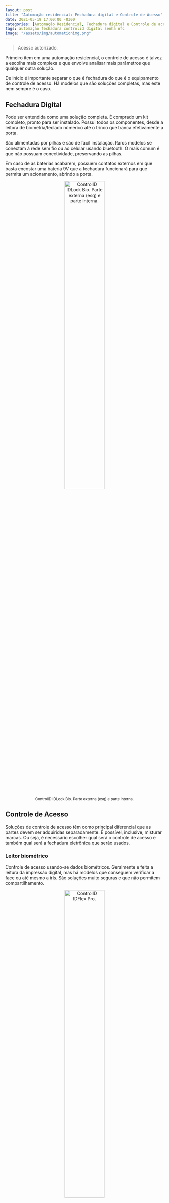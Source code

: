 ```yaml
---
layout: post
title: "Automação residencial: Fechadura digital e Controle de Acesso"
date: 2021-05-19 17:00:00 -0300
categories: [Automação Residencial, Fechadura digital e Controle de acesso]
tags: automação fechadura controlid digital senha nfc
image: "/assets/img/automationimg.png"
---
```


> Acesso autorizado.

Primeiro ítem em uma automação residencial, o controle de acesso é talvez a escolha mais complexa e que envolve analisar mais parâmetros que qualquer outra solução.

De início é importante separar o que é fechadura do que é o equipamento de controle de acesso. Há modelos que são soluções completas, mas este nem sempre é o caso.

## Fechadura Digital

Pode ser entendida como uma solução completa. É comprado um kit completo, pronto para ser instalado. Possui todos os componentes, desde a leitora de biometria/teclado númerico até o trinco que tranca efetivamente a porta.

São alimentadas por pilhas e são de fácil instalação. Raros modelos se conectam à rede sem fio ou ao celular usando bluetooth. O mais comum é que não possuam conectividade, preservando as pilhas.

Em caso de as baterias acabarem, possuem contatos externos em que basta encostar uma bateria 9V que a fechadura funcionará para que permita um acionamento, abrindo a porta.

<center>
<img src="/assets/img/controlid_idlockbio.png" alt="ControlID IDLock Bio. Parte externa (esq) e parte interna." style="width:50%"> 
<br><small>ControlID IDLock Bio. Parte externa (esq) e parte interna.</small>
</center>

## Controle de Acesso

Soluções de controle de acesso têm como principal diferencial que as partes devem ser adquiridas separadamente. É possível, inclusive, misturar marcas. Ou seja, é necessário escolher qual será o controle de acesso e também qual será a fechadura eletrônica que serão usados.

### Leitor biométrico

Controle de acesso usando-se dados biométricos. Geralmente é feita a leitura da impressão digital, mas há modelos que conseguem verificar a face ou até mesmo a irís. São soluções muito seguras e que não permitem compartilhamento.

<center>
<img src="/assets/img/controlid_idflexpro.png" alt="ControlID IDFlex Pro." style="width:50%"> 
<br><small>ControlID IDFlex Pro.</small>
</center>

### Senha

O modelo mais comum. A pessoa digita uma senha em um teclado e a porta será destravada.

<center>
<img src="/assets/img/intelbras_fr210.png" alt="Intelbras FR210." style="width:20%"> 
<br><small>Intelbras FR210.</small>
</center>

### Tag NFC

Etiquetas de aproximação. Podem ser em formato de cartão, chaveiro, coleira, etiqueta etc. Basta aproximar da leitora e o acesso será permitido. 

<center>
<img src="/assets/img/nfc_reader.png" alt="Leitor de cartão por aproximação." style="width:50%"> 
<br><small>Leitor de cartão por aproximação.</small>
</center>

## Fechaduras

### Solenóide

Fechadura em que um pino controla a abertura e o fechamento. Há modelos que permitem uso da chave, muito útil em situações de falta de energia, por exemplo. Geralmente possuem sensor de porta aberta embutido. Normalmente usada em portas de madeira, pois comportam a fechadura. Não é possível usar em portas finas, como portas de vidro.

Os modelos variam em:

`Fail safe`: Pino recolhido quando há falta de energia elétrica, ou seja, a porta fica aberta.

`Fail secure`: Pino fica extendido se não houver eletricidade, mantendo a porta trancada.

<center>
<img src="/assets/img/fechadura_solenoide.png" alt="Fechadura solenóide." style="width:20%"> 
<br><small>Fechadura solenóide.</small>
</center>

### Strike

Modelo em que é enviado um pulso e o trinco pode ser recolhido, permitindo a abertura. Geralmente possui uma maçaneta para o lado de dentro. Pode ser sobreposta ou interna à porta. Muito usada em portas de vidro. São do tipo `fail secure`, ou seja, não permanecem abertas caso falte energia elétrica.

<center>
<img src="/assets/img/fechadura_strike.png" alt="Fechadura strike Amelco." style="width:50%"> 
<br><small>Fechadura strike Amelco.</small>
</center>

### Eletroimã

Geralmente usada em portas de vidro, as fechaduras do tipo eletroimã abrem quando a energia é desligada, ou seja, são do tipo `fail safe`. Portanto, recomenda-se o uso de baterias ou outros sistemas de contingência para casos de falha na rede elétrica. Podem ser instaladas basicamente em qualquer porta por serem de sobrepor.

> É importante observar no ato da compra se a versão adquirida é para portas que abrem para dentro ou para fora.

<center>
<img src="/assets/img/fechadura_eletroima.png" alt="Fechadura eletroimã Intelbras." style="width:30%"> 
<br><small>Fechadura eletroimã Intelbras.</small>
</center>

## Conclusão e Recomendação

Gosto muito da marca ControlID. São produtos nacionais, funcionam muito bem e possuem inúmeras funcionalidades já embutidas nos produtos, além de um suporte muito bom. São facilmente encontradas no Mercado Livre e têm ótima relação custo/benefício.

Costumo recomendar dois modelos: A ControlID IDFlex Pro e a ControlID IDLock Bio.

### ControlID IDFlex Pro

> Modelo que não é o Pro não possui rede! Perde muita funcionalidade.

Modelo que uso onde moro, em conjunto com uma fechadura solenóide (Modelo: Automatiza FS1010). Destaco que este modelo se conecta à rede (LAN), possui API e permite a abertura usando chave (de acordo com a fechadura usada).

- LAN: Permite acesso do computador ou do celular pela rede. A interface web é ótima. Possui relatórios de acessos, customização do período de acesso individualizado e personalização completa do formulário das pessoas, permitindo inserir foto, nome, cpf, telefone etc. As possibilidades são infinitas.

- API: Para os desenvolvedores, a API é um enorme diferencial para criar integrações e soluções novas. As possibilidades são infitias. Uso, por exemplo, para receber uma mensagem quando alguém abre a porta.

De ponto negativo, não há como fugir da dificuldade de instalação. É necessário chegar com rede elétrica na fechadura e na leitora de digital.

[Site do fabricante](https://www.controlid.com.br/controle-de-acesso/idflex/).

### ControlID IDLock Bio

De facílima instalação, a IDLock Bio é ideal para quem quer ter pouquíssimo trabalho e quer usar uma solução completa. Funciona com pilhas AA e a expectativa é que as pilhas durem em torno de um ano.

Possui todas as personalizações de cadastro da IDFlex, com o diferencial de não ser acessada pela rede. Sua conexão é feita via Bluetooth, permitindo fazer tudo por aplicativo de celular. O aplicativo é sincronizado com a fechadura e permite a emissão de senhas mesmo quando o telefone não está ao alcance do sinal Bluetooth. Por não estar ligada à rede, não é possível inserir novos cadastros quando se está longe da fechadura. Não possui API.

[Site do fabricante](https://www.controlid.com.br/controle-de-acesso/idlock-bio/).
